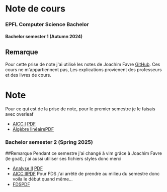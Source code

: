 # Note de cours


### EPFL Computer Science Bachelor
#### Bachelor semester 1 (Autumn 2024)

## Remarque
Pour cette prise de note j'ai utilisé les notes de Joachim Favre [GitHub](https://github.com/JoachimFavre/UniversityNotes/tree/master). Ces cours ne m'appartiennent pas, Les explications provienent des professeurs et des livres de cours.

# Note
Pour ce qui est de la prise de note, pour le premier semestre je le faisais avec overleaf
- [AICC I](https://www.overleaf.com/read/httyzkgthpwd#14e403) [PDF]([AICC_quiz_1.pdf](https://github.com/user-attachments/files/20511318/AICC_quiz_1.pdf))
- [Algèbre linéaire](https://www.overleaf.com/read/jghqdrzjrdxz#79162c)[PDF]([Chapter__Review_Notes.pdf](https://github.com/user-attachments/files/20511363/Chapter__Review_Notes.pdf))


### Bachelor semester 2 (Spring 2025)
##Remarque
Pendant ce semestre j'ai changé à vim grâce à Joachim Favre (le goat), j'ai aussi utiliser ses fichiers styles donc merci
- [Analyse II](https://www.overleaf.com/read/hcfrbrtbtkfq#d26d64) [PDF]([Analyse_II_Prof__Lachowska_Anna_EPFL.pdf](https://github.com/user-attachments/files/20511374/Analyse_II_Prof__Lachowska_Anna_EPFL.pdf)
)
- [AICC II](https://www.overleaf.com/read/rsgdckjsrrmf#3b69a9)[PDF]([AICC_II_Prof__Michael_Gastpar_EPFL.pdf](https://github.com/user-attachments/files/20511384/AICC_II_Prof__Michael_Gastpar_EPFL.pdf)
)
Pour FDS j'ai arrêté de prendre au milieu du semestre donc voila le début quand même...
- [FDS](https://www.overleaf.com/read/mfknbgbbvfrf#8e97c6)[PDF]([FDS_Prof__Mirjana_Stojilovic_EPFL.pdf](https://github.com/user-attachments/files/20511405/FDS_Prof__Mirjana_Stojilovic_EPFL.pdf)
)
